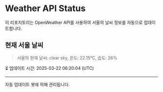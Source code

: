 
# Weather API Status

이 리포지토리는 OpenWeather API를 사용하여 서울의 날씨 정보를 자동으로 업데이트합니다.

## 현재 서울 날씨
> 서울의 현재 날씨: clear sky, 온도: 22.15°C, 습도: 26%

⏳ 업데이트 시간: 2025-03-22 06:20:04 (UTC)

---
자동 업데이트 봇에 의해 관리됩니다.

